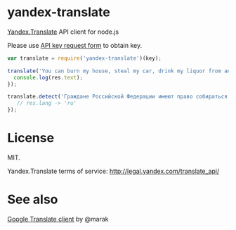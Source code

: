 yandex-translate
================

[Yandex.Translate](https://tech.yandex.com/translate/) API client for node.js

Please use [API key request form](https://tech.yandex.com/keys/get/?service=trnsl) to obtain key.

```js
var translate = require('yandex-translate')(key);

translate('You can burn my house, steal my car, drink my liquor from an old fruitjar.', { to: 'ru' }, function(err, res) {
  console.log(res.text);
});

translate.detect('Граждане Российской Федерации имеют право собираться мирно без оружия, проводить собрания, митинги и демонстрации, шествия и пикетирование', function(err, res) {
   // res.lang -> 'ru'
});
```

# License
MIT.

Yandex.Translate terms of service: http://legal.yandex.com/translate_api/

# See also
[Google Translate client](https://github.com/Marak/translate.js) by @marak


